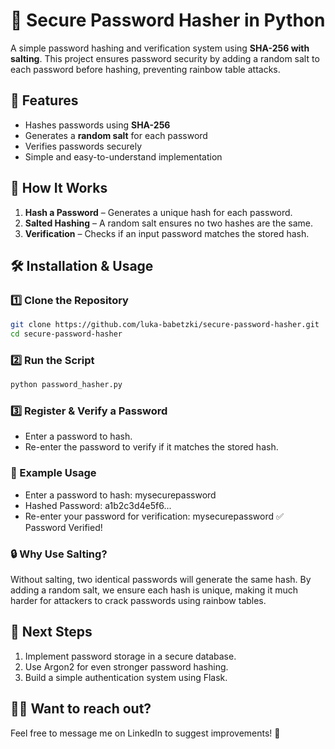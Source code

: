 # 🔐 Secure Password Hasher in Python

A simple password hashing and verification system using **SHA-256 with salting**. This project ensures password security by adding a random salt to each password before hashing, preventing rainbow table attacks.

## 🚀 Features  
- Hashes passwords using **SHA-256**  
- Generates a **random salt** for each password  
- Verifies passwords securely  
- Simple and easy-to-understand implementation  

## 📌 How It Works  
1. **Hash a Password** – Generates a unique hash for each password.  
2. **Salted Hashing** – A random salt ensures no two hashes are the same.  
3. **Verification** – Checks if an input password matches the stored hash.  

## 🛠 Installation & Usage  

### 1️⃣ Clone the Repository
```sh
git clone https://github.com/luka-babetzki/secure-password-hasher.git
cd secure-password-hasher
```
### 2️⃣ Run the Script
```sh
python password_hasher.py
```
### 3️⃣ Register & Verify a Password
- Enter a password to hash.
- Re-enter the password to verify if it matches the stored hash.

### 📝 Example Usage
- Enter a password to hash: mysecurepassword
- Hashed Password: a1b2c3d4e5f6...
- Re-enter your password for verification: mysecurepassword
✅ Password Verified!
### 🔒 Why Use Salting?
Without salting, two identical passwords will generate the same hash. By adding a random salt, we ensure each hash is unique, making it much harder for attackers to crack passwords using rainbow tables.

## 🎯 Next Steps
1. Implement password storage in a secure database.
2. Use Argon2 for even stronger password hashing.
3. Build a simple authentication system using Flask.

## 👨‍💻 Want to reach out?
Feel free to message me on LinkedIn to suggest improvements! 🚀
